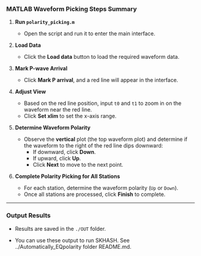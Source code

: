 ### MATLAB Waveform Picking Steps Summary

1. **Run `polarity_picking.m`**
   - Open the script and run it to enter the main interface.

2. **Load Data**
   - Click the **Load data** button to load the required waveform data.

3. **Mark P-wave Arrival**
   - Click **Mark P arrival**, and a red line will appear in the interface.

4. **Adjust View**
   - Based on the red line position, input `t0` and `t1` to zoom in on the waveform near the red line.
   - Click **Set xlim** to set the x-axis range.

5. **Determine Waveform Polarity**
   - Observe the **vertical** plot (the top waveform plot) and determine if the waveform to the right of the red line dips downward:
     - If downward, click **Down**.
     - If upward, click **Up**.
     - Click **Next** to move to the next point.

6. **Complete Polarity Picking for All Stations**
   - For each station, determine the waveform polarity (`Up` or `Down`).
   - Once all stations are processed, click **Finish** to complete.

---

### Output Results
- Results are saved in the `./OUT` folder.

- You can use these output to run SKHASH. See ../Automatically_EQpolarity folder README.md.

